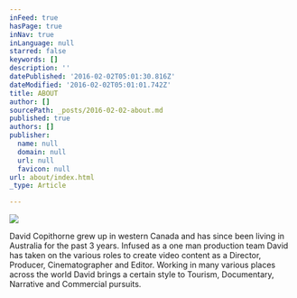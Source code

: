 ```yaml
---
inFeed: true
hasPage: true
inNav: true
inLanguage: null
starred: false
keywords: []
description: ''
datePublished: '2016-02-02T05:01:30.816Z'
dateModified: '2016-02-02T05:01:01.742Z'
title: ABOUT
author: []
sourcePath: _posts/2016-02-02-about.md
published: true
authors: []
publisher:
  name: null
  domain: null
  url: null
  favicon: null
url: about/index.html
_type: Article

---
```

![](https://the-grid-user-content.s3-us-west-2.amazonaws.com/859958c2-9ca4-4d78-84ce-667ac6cc6d49.JPG)

David Copithorne grew up in western Canada and has since been living in Australia for the past 3 years. Infused as a one man production team David has taken on the various roles to create video content as a Director, Producer, Cinematographer and Editor. Working in many various places across the world David brings a certain style to Tourism, Documentary, Narrative and Commercial pursuits.
